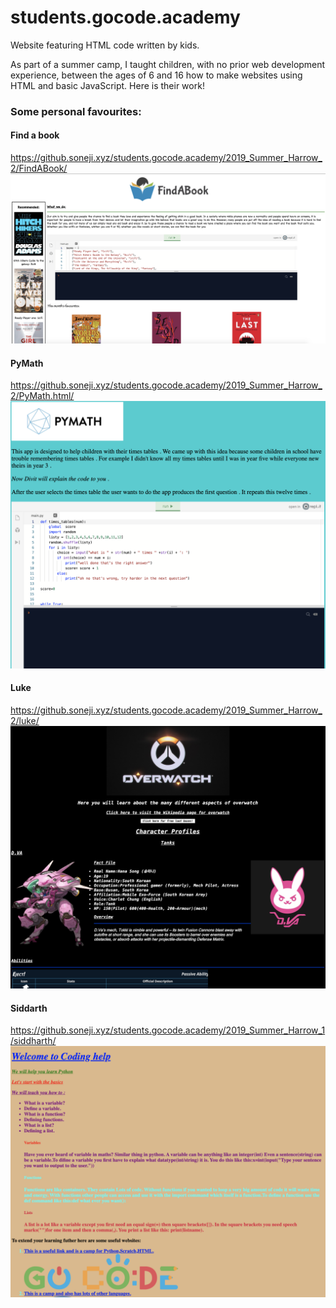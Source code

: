 # students.gocode.academy

Website featuring HTML code written by kids. 

As part of a summer camp, I taught children, with no prior web development experience, between the ages of 6 and 16 how to make websites using HTML and basic JavaScript. Here is their work!

### Some personal favourites:

#### Find a book
https://github.soneji.xyz/students.gocode.academy/2019_Summer_Harrow_2/FindABook/
![](screenshots/2.png)

#### PyMath
https://github.soneji.xyz/students.gocode.academy/2019_Summer_Harrow_2/PyMath.html/
![](screenshots/3.png)

#### Luke
https://github.soneji.xyz/students.gocode.academy/2019_Summer_Harrow_2/luke/
![](screenshots/4.png)

#### Siddarth
https://github.soneji.xyz/students.gocode.academy/2019_Summer_Harrow_1/siddharth/
![](screenshots/1.png)